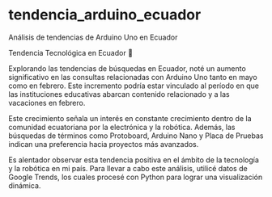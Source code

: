 # tendencia_arduino_ecuador
Análisis de tendencias de Arduino Uno en Ecuador

Tendencia Tecnológica en Ecuador 🤖 

Explorando las tendencias de búsquedas en Ecuador, noté un aumento significativo en las consultas relacionadas con Arduino Uno tanto en mayo como en febrero. Este incremento podría estar vinculado al período en que las instituciones educativas abarcan contenido relacionado y a las vacaciones en febrero.

Este crecimiento señala un interés en constante crecimiento dentro de la comunidad ecuatoriana por la electrónica y la robótica. Además, las búsquedas de términos como Protoboard, Arduino Nano y Placa de Pruebas indican una preferencia hacia proyectos más avanzados.

Es alentador observar esta tendencia positiva en el ámbito de la tecnología y la robótica en mi país. Para llevar a cabo este análisis, utilicé datos de Google Trends, los cuales procesé con Python para lograr una visualización dinámica. 
